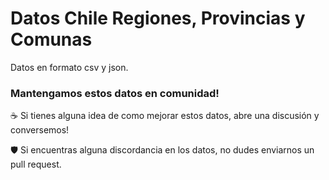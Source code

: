 # Datos Chile Regiones, Provincias y Comunas

Datos en formato csv y json.

### Mantengamos estos datos en comunidad! 

☕ Si tienes alguna idea de como mejorar estos datos, abre una discusión y conversemos!

🛡️ Si encuentras alguna discordancia en los datos, no dudes enviarnos un pull request.